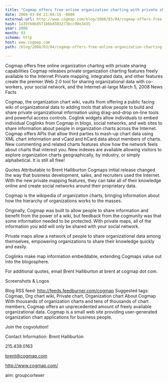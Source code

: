 ```yaml
---
title: "Cogmap offers free online organization charting with private sharing capabilities"
date: 2008-03-04 21:04:15 -0600
external-url: http://www.cogmap.com/blog/2008/03/04/cogmap-offers-free-online-organization-charting-with-private-sharing-capabilities/
hash: 1a39f60b8571b6b4503273bcc90e3435
year: 2008
month: 03
scheme: http
host: www.cogmap.com
path: /blog/2008/03/04/cogmap-offers-free-online-organization-charting-with-private-sharing-capabilities/

---
```


Cogmap offers free online organization charting with private sharing capabilities
Cogmap releases private organization charting features freely available to the Internet
Private mapping, integrated data, and other features create the premier Web 2.0 tool for sharing organizational data with co-workers, your social network, and the Internet-at-large
March 5, 2008
News Facts

Cogmap, the organization chart wiki, vaults from offering a public facing wiki of organizational data to adding tools that allow people to build and share private organizational information using drag-and-drop on-line tools and powerful access controls.
Coglink widgets allow individuals to embed individual Coglinks from Cogmap in blogs, social networks, and web sites to share information about people in organization charts across the Internet.
Cogmap offers APIs that allow third parties to mash-up chart data using XML chart information and vCard and hCard data about members of charts.
New commenting and related charts features show how the network feels about charts that interest you.
New indexes are available allowing visitors to explore organization charts geographically, by industry, or simply alphabetical.
It is still all free!

Quotes Attributable to Brent Halliburton
Cogmaps initial release changed the way that business development, sales, and recruiters used the Internet.  With the new private mapping features, they can take all of their knowledge online and create social networks around their proprietary data.

Cogmap is the wikipedia of organization charts, bringing information about how the hierarchy of organizations works to the masses.

Originally, Cogmap was built to allow people to share information and benefit from the power of a wiki, but feedback from the cogmunity was that some information needed to be protected.  With private maps, all of the information you add will only be shared with your social network.

Private maps allow a network of people to share organizational data among themselves, empowering organizations to share their knowledge quickly and easily.

Coglinks make map information embeddable, extending Cogmaps value out into the blogosphere.

For additional quotes, email Brent Halliburton at brent at cogmap dot com.

Screenshots & Logos










Blog RSS feed: http://feeds.feedburner.com/cogmap
Suggested tags: Cogmap, Org chart wiki, Private chart, Organization chart
About Cogmap
With thousands of organization charts and tens of thousands of chart members, Cogmap offers an unprecedented amount of freely available organizational data.  Cogmap is a small web site providing user-generated organization chart applications for business people.

Join the cogvolution!

Contact Information:
Brent Halliburton

215.439.0163

brent@cogmap.com

http://www.cogmap.com/

aim: groupcortexer
